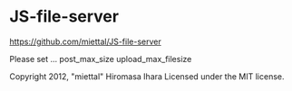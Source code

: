 JS-file-server
==============
https://github.com/miettal/JS-file-server


Please set ...
post\_max\_size
upload\_max\_filesize

Copyright 2012, "miettal" Hiromasa Ihara
Licensed under the MIT license.
